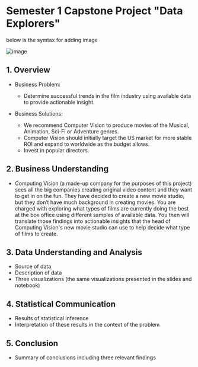 # Semester 1 Capstone Project "Data Explorers" 


below is the symtax for adding image

![image](https://user-images.githubusercontent.com/110118017/185276325-3c8b1569-8bc4-445d-ab46-c470c6775da6.png)



## 1. Overview
 * Business Problem:
      * Determine successful trends in the film industry using available data to provide actionable insight.
       
 * Business Solutions:
      * We recommend Computer Vision to produce movies of the Musical, Animation, Sci-Fi or Adventure genres. 
      * Computer Vision should initially target the US market for more stable ROI and expand to worldwide as the budget allows.
      * Invest in popular directors.

## 2. Business Understanding
  * Computing Vision (a made-up company for the purposes of this project) sees all the big companies creating original video content and they want to get in on the fun. They have decided to create a new movie studio, but they don’t have much background in creating movies. You are charged with exploring what types of films are currently doing the best at the box office using different samples of available data. You then will translate those findings into actionable insights that the head of Computing Vision's new movie studio can use to help decide what type of films to create.
    
 
## 3. Data Understanding and Analysis
   * Source of data
   * Description of data
   * Three visualizations (the same visualizations presented in the slides and notebook)
       
## 4. Statistical Communication
   * Results of statistical inference
   * Interpretation of these results in the context of the problem
       
## 5. Conclusion
   * Summary of conclusions including three relevant findings

